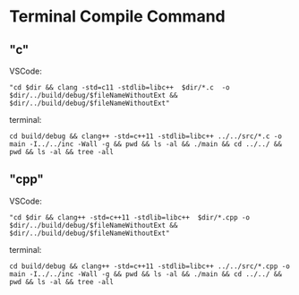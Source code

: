 # Terminal Compile Command

## "c"

VSCode:

    "cd $dir && clang -std=c11 -stdlib=libc++  $dir/*.c  -o $dir/../build/debug/$fileNameWithoutExt && $dir/../build/debug/$fileNameWithoutExt"
terminal:

    cd build/debug && clang++ -std=c++11 -stdlib=libc++ ../../src/*.c -o main -I../../inc -Wall -g && pwd && ls -al && ./main && cd ../../ && pwd && ls -al && tree -all

## "cpp"

VSCode:

    "cd $dir && clang++ -std=c++11 -stdlib=libc++  $dir/*.cpp -o $dir/../build/debug/$fileNameWithoutExt && $dir/../build/debug/$fileNameWithoutExt"
terminal:

    cd build/debug && clang++ -std=c++11 -stdlib=libc++ ../../src/*.cpp -o main -I../../inc -Wall -g && pwd && ls -al && ./main && cd ../../ && pwd && ls -al && tree -all

